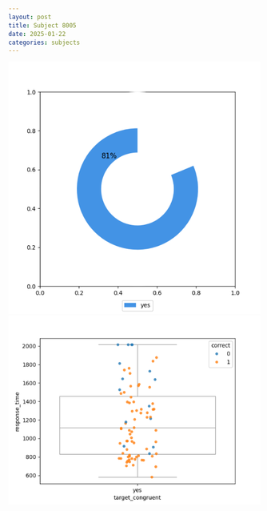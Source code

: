 ```yaml
---
layout: post
title: Subject 8005
date: 2025-01-22
categories: subjects
---
```


![](data/8005/run-26/8005_accuracy_target_congruence.png)
![](data/8005/run-26/8005_rt_congruence.png)

